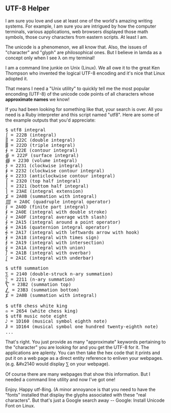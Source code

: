 UTF-8 Helper
------------

I am sure you love and use at least one of the world's amazing writing systems.
For example, I am sure you are intrigued by how the computer terminals, various
applications, web browsers displayed those math symbols, those curvy characters
from eastern scripts. At least I am.

The unicode is a phenomenon, we all know that.
Also, the issues of "character" and "glyph" are philosophical ones. But I
believe in lamda as a concept only when I see λ on my terminal! 

I am a command line junkie on Unix (Linux). We all owe it to the great Ken
Thompson who invented the logical UTF-8 encoding and it's nice that Linux
adopted it.

That means I need a "Unix utility" to quickly tell me the most popular
enconding (UTF-8) of the unicode code points of all characters whose
<b> approximate names </b> we know!

If you had been looking for something like that, your search is over. All you
need is a Ruby interpreter and this script named "utf8". Here are some of the
example outputs that you'd appreciate:
<pre>
$ utf8 integral
∫ = 222B (integral)
∬ = 222C (double integral)
∭ = 222D (triple integral)
∮ = 222E (contour integral)
∯ = 222F (surface integral)
∰ = 2230 (volume integral)
∱ = 2231 (clockwise integral)
∲ = 2232 (clockwise contour integral)
∳ = 2233 (anticlockwise contour integral)
⌠ = 2320 (top half integral)
⌡ = 2321 (bottom half integral)
⎮ = 23AE (integral extension)
⨋ = 2A0B (summation with integral)
⨌ = 2A0C (quadruple integral operator)
⨍ = 2A0D (finite part integral)
⨎ = 2A0E (integral with double stroke)
⨏ = 2A0F (integral average with slash)
⨕ = 2A15 (integral around a point operator)
⨖ = 2A16 (quaternion integral operator)
⨗ = 2A17 (integral with leftwards arrow with hook)
⨘ = 2A18 (integral with times sign)
⨙ = 2A19 (integral with intersection)
⨚ = 2A1A (integral with union)
⨛ = 2A1B (integral with overbar)
⨜ = 2A1C (integral with underbar)

$ utf8 summation
⅀ = 2140 (double-struck n-ary summation)
∑ = 2211 (n-ary summation)
⎲ = 23B2 (summation top)
⎳ = 23B3 (summation bottom)
⨋ = 2A0B (summation with integral)

$ utf8 chess white king
♔ = 2654 (white chess king)
$ utf8 music note eight
𝅘𝅥𝅮 = 1D160 (musical symbol eighth note)
𝅘𝅥𝅲 = 1D164 (musical symbol one hundred twenty-eighth note)
...
</pre>

That's right. You just provide as many "approximate" keywords pertaining
to the "character" you are looking for and you get the UTF-8 for it.
The applications are aplenty. You can then take the hex code that it
prints and put it on a web page as a direct entity reference to enliven
your webpages. (e.g. &#x2140 would display ⅀ on your webpage).

Of course there are many webpages that show this information. But
I needed a command line utility and now I've got one!

Enjoy.
Happy utf-8ing.
(A minor annoyance is that you need to have the "fonts" installed that display the glyphs associated with these "real characters". But that's just a Google search away -- Google: Install Unicode Font on Linux.

